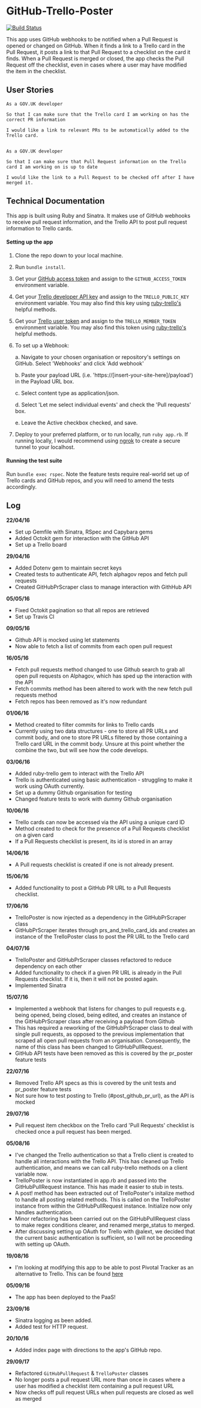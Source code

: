 # GitHub-Trello-Poster
[![Build Status](https://travis-ci.org/emmabeynon/github-trello-poster.svg?branch=master)](https://travis-ci.org/emmabeynon/github-trello-poster)

This app uses GitHub webhooks to be notified when a Pull Request is opened or changed on GitHub.  When it finds a link to a Trello card in the Pull Request, it posts a link to that Pull Request to a checklist on the card it finds.  When a Pull Request is merged or closed, the app checks the Pull Request off the checklist, even in cases where a user may have modified the item in the checklist.

## User Stories
```
As a GOV.UK developer

So that I can make sure that the Trello card I am working on has the correct PR information

I would like a link to relevant PRs to be automatically added to the Trello card.


As a GOV.UK developer

So that I can make sure that Pull Request information on the Trello card I am working on is up to date

I would like the link to a Pull Request to be checked off after I have merged it.
```

## Technical Documentation
This app is built using Ruby and Sinatra.  It makes use of GitHub webhooks to receive pull request information, and the Trello API to post pull request information to Trello cards.

#### Setting up the app
1. Clone the repo down to your local machine.
2. Run `bundle install`.
3. Get your [GitHub access token](https://help.github.com/articles/creating-an-access-token-for-command-line-use/) and assign to the `GITHUB_ACCESS_TOKEN` environment variable.
4. Get your [Trello developer API key](https://trello.com/app-key) and assign to the `TRELLO_PUBLIC_KEY` environment variable. You may also find this key using [ruby-trello's](https://github.com/jeremytregunna/ruby-trello) helpful methods.
5. Get your [Trello user token](https://developers.trello.com/authorize) and assign to the `TRELLO_MEMBER_TOKEN` environment variable. You may also find this token using [ruby-trello's](https://github.com/jeremytregunna/ruby-trello) helpful methods.
6. To set up a Webhook:

    a. Navigate to your chosen organisation or repository's settings on GitHub. Select 'Webhooks' and click 'Add webhook'  

    b. Paste your payload URL (i.e. 'https://[insert-your-site-here]/payload') in the Payload URL box.

    c. Select content type as application/json.

    d. Select 'Let me select individual events' and check the 'Pull requests' box.

    e. Leave the Active checkbox checked, and save.
7. Deploy to your preferred platform, or to run locally, run `ruby app.rb`.  If running locally, I would recommend using [ngrok](https://ngrok.com/) to create a secure tunnel to your localhost.

#### Running the test suite
Run `bundle exec rspec`.
Note the feature tests require real-world set up of Trello cards and GitHub repos, and you will need to amend the tests accordingly.

## Log
**22/04/16**
- Set up Gemfile with Sinatra, RSpec and Capybara gems
- Added Octokit gem for interaction with the GitHub API
- Set up a Trello board

**29/04/16**
- Added Dotenv gem to maintain secret keys
- Created tests to authenticate API, fetch alphagov repos and fetch pull requests
- Created GitHubPrScraper class to manage interaction with GithHub API

**05/05/16**
- Fixed Octokit pagination so that all repos are retrieved
- Set up Travis CI

**09/05/16**
- Github API is mocked using let statements
- Now able to fetch a list of commits from each open pull request

**16/05/16**
- Fetch pull requests method changed to use Github search to grab all open pull requests on Alphagov, which has sped up the interaction with the API
- Fetch commits method has been altered to work with the new fetch pull requests method
- Fetch repos has been removed as it's now redundant

**01/06/16**
- Method created to filter commits for links to Trello cards
- Currently using two data structures - one to store all PR URLs and commit body, and one to store PR URLs filtered by those containing a Trello card URL in the commit body.  Unsure at this point whether the combine the two, but will see how the code develops.

**03/06/16**
- Added ruby-trello gem to interact with the Trello API
- Trello is authenticated using basic authentication - struggling to make it work using OAuth currently.
- Set up a dummy Github organisation for testing
- Changed feature tests to work with dummy Github organisation

**10/06/16**
- Trello cards can now be accessed via the API using a unique card ID
- Method created to check for the presence of a Pull Requests checklist on a given card
- If a Pull Requests checklist is present, its id is stored in an array

**14/06/16**
- A Pull requests checklist is created if one is not already present.

**15/06/16**
- Added functionality to post a GitHub PR URL to a Pull Requests checklist.

**17/06/16**
- TrelloPoster is now injected as a dependency in the GitHubPrScraper class
- GitHubPrScraper iterates through prs_and_trello_card_ids and creates an instance of the TrelloPoster class to post the PR URL to the Trello card

**04/07/16**
- TrelloPoster and GitHubPrScraper classes refactored to reduce dependency on each other
- Added functionality to check if a given PR URL is already in the Pull Requests checklist.  If it is, then it will not be posted again.
- Implemented Sinatra

**15/07/16**
- Implemented a webhook that listens for changes to pull requests e.g. being opened, being closed, being edited, and creates an instance of the GitHubPrScraper class after receiving a payload from Github
- This has required a reworking of the GitHubPrScraper class to deal with single pull requests, as opposed to the previous implementation that scraped all open pull requests from an organisation.  Consequently, the name of this class has been changed to GitHubPullRequest.
- GitHub API tests have been removed as this is covered by the pr_poster feature tests

**22/07/16**
- Removed Trello API specs as this is covered by the unit tests and pr_poster feature tests
- Not sure how to test posting to Trello (#post_github_pr_url), as the API is mocked

**29/07/16**
- Pull request item checkbox on the Trello card 'Pull Requests' checklist is checked once a pull request has been merged.

**05/08/16**
- I've changed the Trello authentication so that a Trello client is created to handle all interactions with the Trello API.  This has cleaned up Trello authentication, and means we can call ruby-trello methods on a client variable now.
- TrelloPoster is now instantiated in app.rb and passed into the GitHubPullRequest instance. This has made it easier to stub in tests.
- A post! method has been extracted out of TrelloPoster's initalize method to handle all posting related methods.  This is called on the TrelloPoster instance from within the GitHubPullRequest instance.  Initialize now only handles authentication.
- Minor refactoring has been carried out on the GitHubPullRequest class to make regex conditions clearer, and renamed merge_status to merged.
- After discussing setting up OAuth for Trello with @alext, we decided that the current basic authentication is sufficient, so I will not be proceeding with setting up OAuth.

**19/08/16**
- I'm looking at modifying this app to be able to post Pivotal Tracker as an alternative to Trello.  This can be found [here](https://github.com/emmabeynon/github-pivotal-poster)

**05/09/16**
- The app has been deployed to the PaaS!

**23/09/16**
- Sinatra logging as been added.
- Added test for HTTP request.

**20/10/16**
- Added index page with directions to the app's GitHub repo.

**29/09/17**
- Refactored `GitHubPullRequest` & `TrelloPoster` classes
- No longer posts a pull request URL more than once in cases where a user has modified a checklist item containing a pull request URL
- Now checks off pull request URLs when pull requests are closed as well as merged
